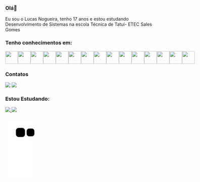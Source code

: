 ### Olá👋
<p>Eu sou o Lucas Nogueira, tenho 17 anos e estou estudando Desenvolvimento de Sistemas na escola Técnica de Tatuí- ETEC Sales Gomes</p>


<h3>Tenho conhecimentos em:</h3>
<div style="display:flex;">
  <img src="https://cdn.jsdelivr.net/gh/devicons/devicon/icons/html5/html5-original.svg" width="40" height="40"/>
  <img src="https://cdn.jsdelivr.net/gh/devicons/devicon/icons/css3/css3-original.svg" width="40" height="40" />
  <img src="https://cdn.jsdelivr.net/gh/devicons/devicon/icons/tailwindcss/tailwindcss-original-wordmark.svg" width="40" height="40" />
  <img src="https://cdn.jsdelivr.net/gh/devicons/devicon/icons/javascript/javascript-original.svg" width="40" height="40" />
  <img src="https://cdn.jsdelivr.net/gh/devicons/devicon/icons/bootstrap/bootstrap-original.svg"  width="40" height="40" />
  <img src="https://cdn.jsdelivr.net/gh/devicons/devicon/icons/python/python-original.svg" width="40" height="40" />
  <img src="https://cdn.jsdelivr.net/gh/devicons/devicon/icons/arduino/arduino-original.svg" width="40" height="40" />
  <img src="https://cdn.jsdelivr.net/gh/devicons/devicon/icons/figma/figma-original.svg" width="40" height="40" />
  <img src="https://cdn.jsdelivr.net/gh/devicons/devicon/icons/angularjs/angularjs-original.svg" width="40" height="40" />
  <img src="https://cdn.jsdelivr.net/gh/devicons/devicon/icons/git/git-original.svg" width="40" height="40"/>
  <img src="https://cdn.jsdelivr.net/gh/devicons/devicon/icons/ionic/ionic-original.svg" width="40" height="40"/>
  <img src="https://cdn.jsdelivr.net/gh/devicons/devicon/icons/mysql/mysql-original.svg" width="40" height="40"/>
  <img src="https://cdn.jsdelivr.net/gh/devicons/devicon/icons/nodejs/nodejs-original.svg" width="40" height="40"/>
  <img src="https://cdn.jsdelivr.net/gh/devicons/devicon/icons/php/php-original.svg" width="40" height="40">
  <img src="https://cdn.jsdelivr.net/gh/devicons/devicon/icons/sass/sass-original.svg" width="40" height="40"/>
</div>

<h3>Contatos</h3>
<div>
  <a href="https://instagram.com/lucas_r_nogueira" target="_blank"><img src="https://img.shields.io/badge/-Instagram-%23E4405F?style=for-the-badge&logo=instagram&logoColor=white" target="_blank"></a>
  <a href = "mailto:contato@ramalhol148@gmail.com"><img src="https://img.shields.io/badge/Gmail-D14836?style=for-the-badge&logo=gmail&logoColor=white" target="_blank"></a>
</div>

<h3>Estou Estudando:</h3>
<div>
  <i class="devicon-react-original colored"></i>
</div>

          

<div>
<a href="https://github.com/Lucas-r-Nogueira">
<img height="180em" src="https://github-readme-stats.vercel.app/api/top-langs/?username=Lucas-r-Nogueira&layout=compact&theme=dracula"/>
<img height="180em" src="https://github-readme-stats.vercel.app/api?username=Lucas-r-Nogueira&show_icons=true&theme=dracula&include_all_commits=true&count_private=true"/>
</div>


![Snake animation](https://github.com/Lucas-r-Nogueira/Lucas-r-Nogueira/blob/output/github-contribution-grid-snake.svg)

          
          
          
          

          
          




          
